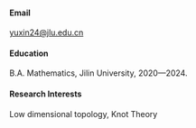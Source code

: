 

#### Email
yuxin24@jlu.edu.cn

#### Education
B.A. Mathematics, Jilin University, 2020—2024.

#### Research Interests
Low dimensional topology, Knot Theory

